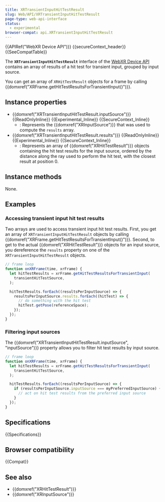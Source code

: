 ```yaml
---
title: XRTransientInputHitTestResult
slug: Web/API/XRTransientInputHitTestResult
page-type: web-api-interface
status:
  - experimental
browser-compat: api.XRTransientInputHitTestResult
---
```


{{APIRef("WebXR Device API")}} {{secureContext_header}}{{SeeCompatTable}}

The **`XRTransientInputHitTestResult`** interface of the [WebXR Device API](/en-US/docs/Web/API/WebXR_Device_API) contains an array of results of a hit test for transient input, grouped by input source.

You can get an array of `XRHitTestResult` objects for a frame by calling {{domxref("XRFrame.getHitTestResultsForTransientInput()")}}.

## Instance properties

- {{domxref("XRTransientInputHitTestResult.inputSource")}} {{ReadOnlyInline}} {{Experimental_Inline}} {{SecureContext_Inline}}
  - : Represents the {{domxref("XRInputSource")}} that was used to compute the `results` array.
- {{domxref("XRTransientInputHitTestResult.results")}} {{ReadOnlyInline}} {{Experimental_Inline}} {{SecureContext_Inline}}
  - : Represents an array of {{domxref("XRHitTestResult")}} objects containing the hit test results for the input source, ordered by the distance along the ray used to perform the hit test, with the closest result at position 0.

## Instance methods

None.

## Examples

### Accessing transient input hit test results

Two arrays are used to access transient input hit test results. First, you get an array of `XRTransientInputHitTestResult` objects by calling {{domxref("XRFrame.getHitTestResultsForTransientInput()")}}. Second, to get to the actual {{domxref("XRHitTestResult")}} objects for an input source, you dereference the `results` property on one of the `XRTransientInputHitTestResult` objects.

```js
// frame loop
function onXRFrame(time, xrFrame) {
  let hitTestResults = xrFrame.getHitTestResultsForTransientInput(
    transientHitTestSource,
  );

  hitTestResults.forEach((resultsPerInputSource) => {
    resultsPerInputSource.results.forEach((hitTest) => {
      // do something with the hit test
      hitTest.getPose(referenceSpace);
    });
  });
}
```

### Filtering input sources

The {{domxref("XRTransientInputHitTestResult.inputSource", "inputSource")}} property allows you to filter hit test results by input source.

```js
// frame loop
function onXRFrame(time, xrFrame) {
  let hitTestResults = xrFrame.getHitTestResultsForTransientInput(
    transientHitTestSource,
  );

  hitTestResults.forEach((resultsPerInputSource) => {
    if (resultsPerInputSource.inputSource === myPreferredInputSource) {
      // act on hit test results from the preferred input source
    }
  });
}
```

## Specifications

{{Specifications}}

## Browser compatibility

{{Compat}}

## See also

- {{domxref("XRHitTestResult")}}
- {{domxref("XRInputSource")}}

